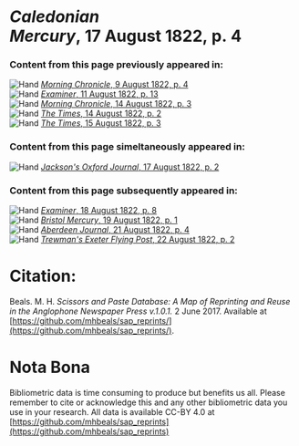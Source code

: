 # *Caledonian Mercury*, 17 August 1822, p. 4  
  
### Content from this page previously appeared in:  
![Hand](http://scissorsandpaste.net/wp-content/uploads/2017/06/smallhandpointer.png) [*Morning Chronicle*, 9 August 1822, p. 4](https://mhbeals.github.io/sap_html/Morning-Chronicle/Morning-Chronicle-9-August-1822-p-4)  
![Hand](http://scissorsandpaste.net/wp-content/uploads/2017/06/smallhandpointer.png) [*Examiner*, 11 August 1822, p. 13](https://mhbeals.github.io/sap_html/Examiner/Examiner-11-August-1822-p-13)  
![Hand](http://scissorsandpaste.net/wp-content/uploads/2017/06/smallhandpointer.png) [*Morning Chronicle*, 14 August 1822, p. 3](https://mhbeals.github.io/sap_html/Morning-Chronicle/Morning-Chronicle-14-August-1822-p-3)  
![Hand](http://scissorsandpaste.net/wp-content/uploads/2017/06/smallhandpointer.png) [*The Times*, 14 August 1822, p. 2](https://mhbeals.github.io/sap_html/The-Times/The-Times-14-August-1822-p-2)  
![Hand](http://scissorsandpaste.net/wp-content/uploads/2017/06/smallhandpointer.png) [*The Times*, 15 August 1822, p. 3](https://mhbeals.github.io/sap_html/The-Times/The-Times-15-August-1822-p-3)  
  
### Content from this page simeltaneously appeared in:  
![Hand](http://scissorsandpaste.net/wp-content/uploads/2017/06/smallhandpointer.png) [*Jackson's Oxford Journal*, 17 August 1822, p. 2](https://mhbeals.github.io/sap_html/Jackson's-Oxford-Journal/Jackson's-Oxford-Journal-17-August-1822-p-2)  
  
### Content from this page subsequently appeared in:  
![Hand](http://scissorsandpaste.net/wp-content/uploads/2017/06/smallhandpointer.png) [*Examiner*, 18 August 1822, p. 8](https://mhbeals.github.io/sap_html/Examiner/Examiner-18-August-1822-p-8)  
![Hand](http://scissorsandpaste.net/wp-content/uploads/2017/06/smallhandpointer.png) [*Bristol Mercury*, 19 August 1822, p. 1](https://mhbeals.github.io/sap_html/Bristol-Mercury/Bristol-Mercury-19-August-1822-p-1)  
![Hand](http://scissorsandpaste.net/wp-content/uploads/2017/06/smallhandpointer.png) [*Aberdeen Journal*, 21 August 1822, p. 4](https://mhbeals.github.io/sap_html/Aberdeen-Journal/Aberdeen-Journal-21-August-1822-p-4)  
![Hand](http://scissorsandpaste.net/wp-content/uploads/2017/06/smallhandpointer.png) [*Trewman's Exeter Flying Post*, 22 August 1822, p. 2](https://mhbeals.github.io/sap_html/Trewman's-Exeter-Flying-Post/Trewman's-Exeter-Flying-Post-22-August-1822-p-2)  


# Citation: 

Beals. M. H. *Scissors and Paste Database: A Map of Reprinting and Reuse in the Anglophone Newspaper Press v.1.0.1.* 2 June 2017. Available at [https://github.com/mhbeals/sap_reprints/](https://github.com/mhbeals/sap_reprints/). 

# Nota Bona

Bibliometric data is time consuming to produce but benefits us all. Please remember to cite or acknowledge this and any other bibliometric data you use in your research. All data is available CC-BY 4.0 at [https://github.com/mhbeals/sap_reprints](https://github.com/mhbeals/sap_reprints)